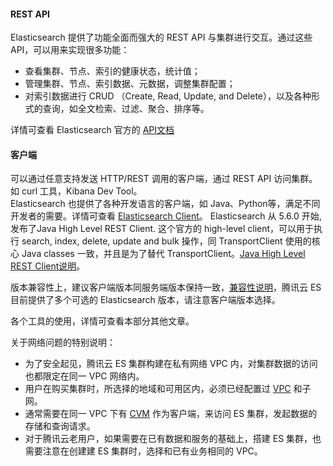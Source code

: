 #### REST API  
Elasticsearch 提供了功能全面而强大的 REST API 与集群进行交互。通过这些API，可以用来实现很多功能：  

- 查看集群、节点、索引的健康状态，统计值；  
- 管理集群、节点、索引数据、元数据，调整集群配置；  
- 对索引数据进行 CRUD （Create, Read, Update, and Delete），以及各种形式的查询，如全文检索、过滤、聚合、排序等。

详情可查看 Elasticsearch 官方的 [API文档](https://www.elastic.co/guide/en/elasticsearch/reference/5.6/index.html)

#### 客户端
可以通过任意支持发送 HTTP/REST 调用的客户端，通过 REST API 访问集群。如 curl 工具，Kibana Dev Tool。  
Elasticsearch 也提供了各种开发语言的客户端，如 Java、Python等，满足不同开发者的需要。详情可查看 [Elasticsearch Client](https://www.elastic.co/guide/en/elasticsearch/client/index.html)。 
Elasticsearch 从 5.6.0 开始,发布了Java High Level REST Client. 这个官方的 high-level client，可以用于执行 search, index, delete, update and bulk 操作，同 TransportClient 使用的核心 Java classes 一致，并且是为了替代 TransportClient。[Java High Level REST Client说明](https://www.elastic.co/guide/en/elasticsearch/client/index.html)。

版本兼容性上，建议客户端版本同服务端版本保持一致，[兼容性说明](https://www.elastic.co/guide/en/elasticsearch/client/java-rest/6.0/java-rest-high-compatibility.html)，腾讯云 ES 目前提供了多个可选的 Elasticsearch 版本，请注意客户端版本选择。

各个工具的使用，详情可查看本部分其他文章。  

关于网络问题的特别说明：

- 为了安全起见，腾讯云 ES 集群构建在私有网络 VPC 内，对集群数据的访问也都限定在同一 VPC 网络内。  
- 用户在购买集群时，所选择的地域和可用区内，必须已经配置过 [VPC](https://cloud.tencent.com/document/product/215) 和子网。  
- 通常需要在同一 VPC 下有 [CVM](https://cloud.tencent.com/document/product/213) 作为客户端，来访问 ES 集群，发起数据的存储和查询请求。  
- 对于腾讯云老用户，如果需要在已有数据和服务的基础上，搭建 ES 集群，也需要注意在创建建 ES 集群时，选择和已有业务相同的 VPC。
